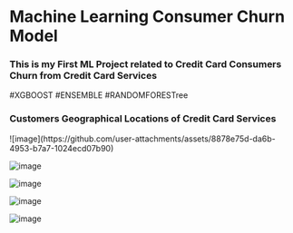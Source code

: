 # Machine Learning Consumer Churn Model
<h3>This is my  First ML Project related to Credit Card Consumers Churn from Credit Card Services  </h3>
#XGBOOST
#ENSEMBLE
#RANDOMFORESTree

<h3>Customers Geographical Locations of Credit Card Services </h3>
![image](https://github.com/user-attachments/assets/8878e75d-da6b-4953-b7a7-1024ecd07b90)


![image](https://github.com/user-attachments/assets/c10ecea2-3d6d-4f3c-9724-20376c8520dd)



![image](https://github.com/user-attachments/assets/10167736-0e47-418e-bf7c-e8021f75ef37)





![image](https://github.com/user-attachments/assets/790c5922-903d-46aa-9634-f5aaf6a40dc7)



![image](https://github.com/user-attachments/assets/10486f1b-9c81-44e1-b88b-bae73a1abe2c)



